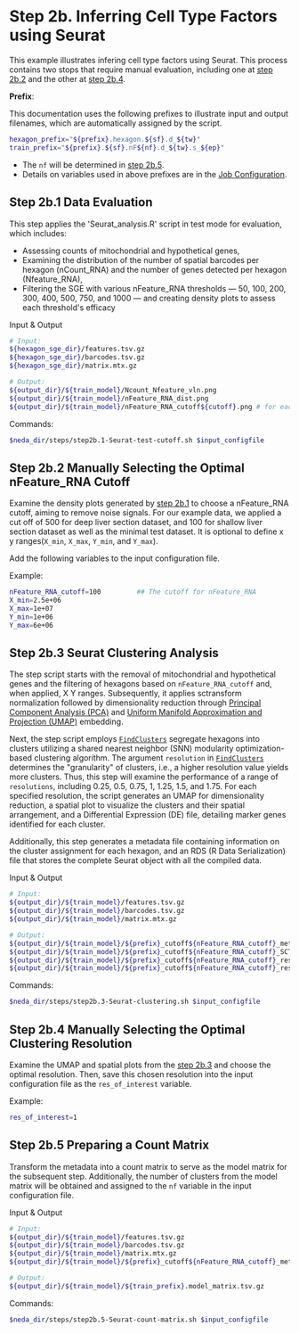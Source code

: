 # Step 2b. Inferring Cell Type Factors using Seurat

This example illustrates infering cell type factors using Seurat. This process contains two stops that require manual evaluation, including one at [step 2b.2](#step-2b2-manually-select-the-cutoffs) and the other at [step 2b.4](#step-2b4-manually-select-the-resolution-for-clustering). 

**Prefix**:

This documentation uses the following prefixes to illustrate input and output filenames, which are automatically assigned by the script. 

```bash
hexagon_prefix="${prefix}.hexagon.${sf}.d_${tw}"
train_prefix="${prefix}.${sf}.nF${nf}.d_${tw}.s_${ep}"    
```

* The `nf` will be determined in [step 2b.5](#step-2b5-prepare-a-count-matrix-with-the-selected-resolution).
* Details on variables used in above prefixes are in the [Job Configuration](./job_config.md).

## Step 2b.1 Data Evaluation
This step applies the 'Seurat_analysis.R' script in test mode for evaluation, which includes:

* Assessing counts of mitochondrial and hypothetical genes,
* Examining the distribution of the number of spatial barcodes per hexagon (nCount_RNA) and the number of genes detected per hexagon (Nfeature_RNA),
* Filtering the SGE with various nFeature_RNA thresholds — 50, 100, 200, 300, 400, 500, 750, and 1000 — and creating density plots to assess each threshold's efficacy

Input & Output
```bash
# Input:
${hexagon_sge_dir}/features.tsv.gz
${hexagon_sge_dir}/barcodes.tsv.gz
${hexagon_sge_dir}/matrix.mtx.gz

# Output: 
${output_dir}/${train_model}/Ncount_Nfeature_vln.png
${output_dir}/${train_model}/nFeature_RNA_dist.png
${output_dir}/${train_model}/nFeature_RNA_cutoff${cutoff}.png # for each cut off, including 50, 100, 200, 300, 400, 500, 750, and 1000
```

Commands:
```bash
$neda_dir/steps/step2b.1-Seurat-test-cutoff.sh $input_configfile
```

## Step 2b.2 Manually Selecting the Optimal nFeature_RNA Cutoff
Examine the density plots generated by [step 2b.1](#step-2b1-create-hexagonal-spatial-gene-expression-sge-matrix-and-test-different-cutoffs-for-nfeature_rna) to choose a nFeature_RNA cutoff, aiming to remove noise signals. For our example data, we applied a cut off of 500 for deep liver section dataset, and 100 for shallow liver section dataset as well as the minimal test dataset. It is optional to define x y ranges(`X_min`, `X_max`, `Y_min`, and `Y_max`). 

Add the following variables to the input configuration file. 

Example:
```bash
nFeature_RNA_cutoff=100         ## The cutoff for nFeature_RNA    
X_min=2.5e+06
X_max=1e+07
Y_min=1e+06
Y_max=6e+06
```

## Step 2b.3 Seurat Clustering Analysis
The step script starts with the removal of mitochondrial and hypothetical genes and the filtering of hexagons based on `nFeature_RNA_cutoff` and, when applied, X Y ranges. Subsequently, it applies sctransform normalization followed by dimensionality reduction through [Principal Component Analysis (PCA)](https://satijalab.org/seurat/reference/runpca) and [Uniform Manifold Approximation and Projection (UMAP)](https://satijalab.org/seurat/reference/runumap) embedding.

Next, the step script employs [`FindClusters`](https://satijalab.org/seurat/reference/findclusters) segregate hexagons into clusters utilizing a shared nearest neighbor (SNN) modularity optimization-based clustering algorithm. The argument `resolution` in [`FindClusters`](https://satijalab.org/seurat/reference/findclusters) determines the "granularity" of clusters, i.e., a higher resolution value yields more clusters. Thus, this step will examine the performance of a range of `resolutions`, including 0.25, 0.5, 0.75, 1, 1.25, 1.5, and 1.75. For each specified resolution, the script generates an UMAP for dimensionality reduction, a spatial plot to visualize the clusters and their spatial arrangement, and a Differential Expression (DE) file, detailing marker genes identified for each cluster.

Additionally, this step generates a metadata file containing information on the cluster assignment for each hexagon, and an RDS (R Data Serialization) file that stores the complete Seurat object with all the compiled data.

Input & Output
```bash
# Input: 
${output_dir}/${train_model}/features.tsv.gz
${output_dir}/${train_model}/barcodes.tsv.gz
${output_dir}/${train_model}/matrix.mtx.gz

# Output: 
${output_dir}/${train_model}/${prefix}_cutoff${nFeature_RNA_cutoff}_metadata.csv                # a metadata file
${output_dir}/${train_model}/${prefix}_cutoff${nFeature_RNA_cutoff}_SCT.RDS                     # an RDS file
${output_dir}/${train_model}/${prefix}_cutoff${nFeature_RNA_cutoff}_res${res}_DE.csv            # for each resolution (`$res`) including 0.25, 0.5, 0.75, 1, 1.25, 1.5, and 1.75
${output_dir}/${train_model}/${prefix}_cutoff${nFeature_RNA_cutoff}_res${res}_DimSpatial.png    # for each resolution (`$res`) including 0.25, 0.5, 0.75, 1, 1.25, 1.5, and 1.75
```

Commands:
```bash
$neda_dir/steps/step2b.3-Seurat-clustering.sh $input_configfile
```

## Step 2b.4 Manually Selecting the Optimal Clustering Resolution
Examine the UMAP and spatial plots from the [step 2b.3](#step-2b3-seurat-clustering-analysis) and choose the optimal resolution. Then, save this chosen resolution into the input configuration file as the `res_of_interest` variable. 


Example:
```bash
res_of_interest=1
```

## Step 2b.5 Preparing a Count Matrix
Transform the metadata into a count matrix to serve as the model matrix for the subsequent step. Additionally, the number of clusters from the model matrix will be obtained and assigned to the `nf` variable in the input configuration file.

Input & Output
```bash
# Input:
${output_dir}/${train_model}/features.tsv.gz
${output_dir}/${train_model}/barcodes.tsv.gz
${output_dir}/${train_model}/matrix.mtx.gz
${output_dir}/${train_model}/${prefix}_cutoff${nFeature_RNA_cutoff}_metadata.csv

# Output: 
${output_dir}/${train_model}/${train_prefix}.model_matrix.tsv.gz
```

Commands:
```bash
$neda_dir/steps/step2b.5-Seurat-count-matrix.sh $input_configfile
```
